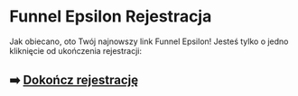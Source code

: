 # Funnel Epsilon Rejestracja

Jak obiecano, oto Twój najnowszy link Funnel Epsilon! Jesteś tylko o jedno kliknięcie od ukończenia rejestracji:

## ➡️ [Dokończ rejestrację](https://tinyurl.com/mvdk7s7y)